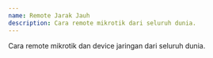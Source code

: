 ```yaml
---
name: Remote Jarak Jauh
description: Cara remote mikrotik dari seluruh dunia.
---
```

Cara remote mikrotik dan device jaringan dari seluruh dunia.
